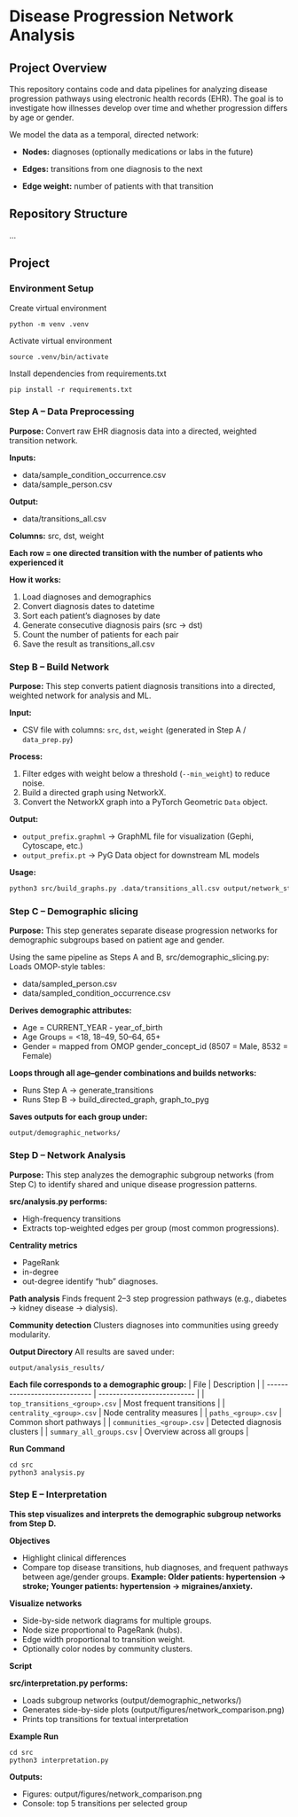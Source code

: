 # Disease Progression Network Analysis

## Project Overview

This repository contains code and data pipelines for analyzing disease progression pathways using electronic health records (EHR).
The goal is to investigate how illnesses develop over time and whether progression differs by age or gender.

We model the data as a temporal, directed network:

- **Nodes:** diagnoses (optionally medications or labs in the future)

- **Edges:** transitions from one diagnosis to the next

- **Edge weight:** number of patients with that transition

## Repository Structure
...  

## Project
### Environment Setup
Create virtual environment
```
python -m venv .venv
```
Activate virtual environment
```
source .venv/bin/activate
```
Install dependencies from requirements.txt
```
pip install -r requirements.txt
```


### Step A – Data Preprocessing

**Purpose:** Convert raw EHR diagnosis data into a directed, weighted transition network.

**Inputs:**
- data/sample_condition_occurrence.csv
- data/sample_person.csv

**Output:**
- data/transitions_all.csv

**Columns:** src, dst, weight

**Each row = one directed transition with the number of patients who experienced it**

**How it works:**
1. Load diagnoses and demographics
2. Convert diagnosis dates to datetime
3. Sort each patient’s diagnoses by date
4. Generate consecutive diagnosis pairs (src → dst)
5. Count the number of patients for each pair
6. Save the result as transitions_all.csv

### Step B – Build Network

**Purpose:** This step converts patient diagnosis transitions into a directed, weighted network for analysis and ML.

**Input:**  
- CSV file with columns: `src`, `dst`, `weight` (generated in Step A / `data_prep.py`)

**Process:**  
1. Filter edges with weight below a threshold (`--min_weight`) to reduce noise.  
2. Build a directed graph using NetworkX.  
3. Convert the NetworkX graph into a PyTorch Geometric `Data` object.

**Output:**  
- `output_prefix.graphml` → GraphML file for visualization (Gephi, Cytoscape, etc.)  
- `output_prefix.pt` → PyG Data object for downstream ML models

**Usage:**

```bash
python3 src/build_graphs.py .data/transitions_all.csv output/network_stageB --min_weight 1
```

### Step C – Demographic slicing
**Purpose:** This step generates separate disease progression networks for demographic subgroups based on patient age and gender.

Using the same pipeline as Steps A and B, src/demographic_slicing.py:
Loads OMOP-style tables:
- data/sampled_person.csv
- data/sampled_condition_occurrence.csv

**Derives demographic attributes:**
- Age = CURRENT_YEAR - year_of_birth
- Age Groups = <18, 18–49, 50–64, 65+
- Gender = mapped from OMOP gender_concept_id (8507 = Male, 8532 = Female)

**Loops through all age–gender combinations and builds networks:**
- Runs Step A → generate_transitions
- Runs Step B → build_directed_graph, graph_to_pyg

**Saves outputs for each group under:**
```
output/demographic_networks/
```

### Step D – Network Analysis

**Purpose:** This step analyzes the demographic subgroup networks (from Step C) to identify shared and unique disease progression patterns.

**src/analysis.py performs:**
- High-frequency transitions
- Extracts top-weighted edges per group (most common progressions).

**Centrality metrics**
- PageRank
- in-degree
- out-degree identify “hub” diagnoses.

**Path analysis**
Finds frequent 2–3 step progression pathways (e.g., diabetes → kidney disease → dialysis).

**Community detection**
Clusters diagnoses into communities using greedy modularity.

**Output Directory**
All results are saved under:
```
output/analysis_results/
```

**Each file corresponds to a demographic group:**
| File                          | Description                 |
| ----------------------------- | --------------------------- |
| `top_transitions_<group>.csv` | Most frequent transitions   |
| `centrality_<group>.csv`      | Node centrality measures    |
| `paths_<group>.csv`           | Common short pathways       |
| `communities_<group>.csv`     | Detected diagnosis clusters |
| `summary_all_groups.csv`      | Overview across all groups  | 

**Run Command**
```
cd src
python3 analysis.py
```


### Step E – Interpretation

**This step visualizes and interprets the demographic subgroup networks from Step D.**

**Objectives**
- Highlight clinical differences
- Compare top disease transitions, hub diagnoses, and frequent pathways between age/gender groups.
**Example: Older patients: hypertension → stroke; Younger patients: hypertension → migraines/anxiety.**

**Visualize networks**
- Side-by-side network diagrams for multiple groups.
- Node size proportional to PageRank (hubs).
- Edge width proportional to transition weight.
- Optionally color nodes by community clusters.

**Script**

**src/interpretation.py performs:**
- Loads subgroup networks (output/demographic_networks/)
- Generates side-by-side plots (output/figures/network_comparison.png)
- Prints top transitions for textual interpretation

**Example Run**
```
cd src
python3 interpretation.py
```
**Outputs:**
- Figures: output/figures/network_comparison.png
- Console: top 5 transitions per selected group
